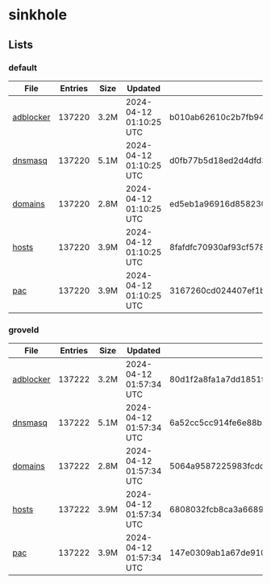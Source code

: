 # sinkhole

## Lists

### default

|File|Entries|Size|Updated|Hash|
|-|-|-|-|-|
|[adblocker](https://raw.githubusercontent.com/groveld/sinkhole/lists/default/adblocker.txt)|137220|3.2M|2024-04-12 01:10:25 UTC|b010ab62610c2b7fb94c762675e225dab5a8f0df99efaf31708462b9dd247839|
|[dnsmasq](https://raw.githubusercontent.com/groveld/sinkhole/lists/default/dnsmasq.txt)|137220|5.1M|2024-04-12 01:10:25 UTC|d0fb77b5d18ed2d4dfd37dbfd3c180469daea62dc08537048312138d776b53db|
|[domains](https://raw.githubusercontent.com/groveld/sinkhole/lists/default/domains.txt)|137220|2.8M|2024-04-12 01:10:25 UTC|ed5eb1a96916d858230f50c8d383eec12ca405072e79e9c7892b58eb94661ba1|
|[hosts](https://raw.githubusercontent.com/groveld/sinkhole/lists/default/hosts.txt)|137220|3.9M|2024-04-12 01:10:25 UTC|8fafdfc70930af93cf578e576d01d8e66ccc95b6c6682100b9a879c3a76e6f74|
|[pac](https://raw.githubusercontent.com/groveld/sinkhole/lists/default/pac.txt)|137220|3.9M|2024-04-12 01:10:25 UTC|3167260cd024407ef1bb26227a3b83f3c6437e06ca85cb90fe49d26f2cb46ba4|

### groveld

|File|Entries|Size|Updated|Hash|
|-|-|-|-|-|
|[adblocker](https://raw.githubusercontent.com/groveld/sinkhole/lists/groveld/adblocker.txt)|137222|3.2M|2024-04-12 01:57:34 UTC|80d1f2a8fa1a7dd1851f65edabc21c7cdea18f6b89fa7eb1c5d0709770d12bd7|
|[dnsmasq](https://raw.githubusercontent.com/groveld/sinkhole/lists/groveld/dnsmasq.txt)|137222|5.1M|2024-04-12 01:57:34 UTC|6a52cc5cc914fe6e88b0238339b668dc9eeedbca95e902ee1a2248b5efb6f6a0|
|[domains](https://raw.githubusercontent.com/groveld/sinkhole/lists/groveld/domains.txt)|137222|2.8M|2024-04-12 01:57:34 UTC|5064a9587225983fcddc3a106b953128299b6a4a95b44ec9ed8884dd3a61e469|
|[hosts](https://raw.githubusercontent.com/groveld/sinkhole/lists/groveld/hosts.txt)|137222|3.9M|2024-04-12 01:57:34 UTC|6808032fcb8ca3a66892da72d3f4ec535b30ff5747876d5073ef9f0ff21e1f03|
|[pac](https://raw.githubusercontent.com/groveld/sinkhole/lists/groveld/pac.txt)|137222|3.9M|2024-04-12 01:57:34 UTC|147e0309ab1a67de910053da237f78bded3eee874ba45561bffd5e04173b646a|
